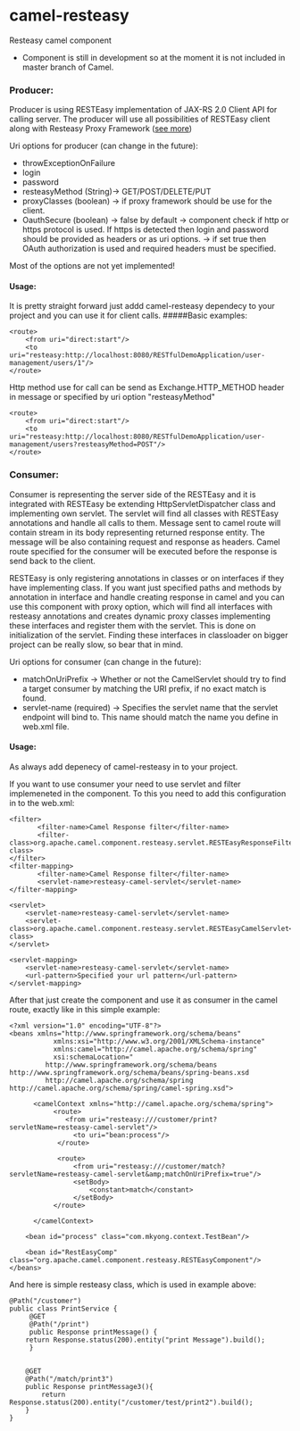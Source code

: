 camel-resteasy
==============
Resteasy camel component
* Component is still in development so at the moment it is not included in master branch of Camel. 

### Producer:
Producer is using RESTEasy implementation of JAX-RS 2.0 Client API for calling server. The producer will use all possibilities of RESTEasy client along with Resteasy Proxy Framework ([see more](http://docs.jboss.org/resteasy/docs/3.0-beta-3/userguide/html/RESTEasy_Client_Framework.html))

Uri options for producer (can change in the future):
* throwExceptionOnFailure
* login
* password
* resteasyMethod (String)-> GET/POST/DELETE/PUT 
* proxyClasses (boolean) -> if proxy framework should be use for the client.
* OauthSecure (boolean)  -> false by default -> component check if http or https protocol is used. If https is detected then login and password should be provided as headers or as uri options.
		         -> if set true then OAuth authorization is used and required headers must be specified.

Most of the options are not yet implemented!

#### Usage:
It is pretty straight forward just addd camel-resteasy dependecy to your project and you can use it for client calls.
#####Basic examples:
``` 
<route>
    <from uri="direct:start"/>
    <to uri="resteasy:http://localhost:8080/RESTfulDemoApplication/user-management/users/1"/>
</route>
``` 
Http method use for call can be send as Exchange.HTTP_METHOD header in message or specified by uri option "resteasyMethod"
``` 
<route>
    <from uri="direct:start"/>
    <to uri="resteasy:http://localhost:8080/RESTfulDemoApplication/user-management/users?resteasyMethod=POST"/>
</route>
``` 

### Consumer:
Consumer is representing the server side of the RESTEasy and it is integrated with RESTEasy be extending HttpServletDispatcher class and implementing own servlet. The servlet will find all classes with RESTEasy annotations and handle all calls to them. Message sent to camel route will contain stream in its body representing returned response entity. The message will be also containing request and response as headers. Camel route specified for the consumer will be executed before the response is send back to the client.

RESTEasy is only registering annotations in classes or on interfaces if they have implementing class. If you want just specified paths and methods by annotation in interface and handle creating response in camel and you can use this component with proxy option, which will find all interfaces with resteasy annotations and creates dynamic proxy classes implementing these interfaces and register them with the servlet. This is done on initialization of the servlet. Finding these interfaces in classloader on bigger project can be really slow, so bear that in mind. 


Uri options for consumer (can change in the future):
* matchOnUriPrefix        -> Whether or not the CamelServlet should try to find a target consumer by matching the URI prefix, if no exact match is found. 
* servlet-name (required) -> Specifies the servlet name that the servlet endpoint will bind to. This name should match the name you define in web.xml file. 


#### Usage:
As always add depenecy of camel-resteasy in to your project.

If you want to use consumer your need to use servlet and filter implemeneted in the component.  To this you need to add this configuration in to the web.xml:
``` 
<filter>
       <filter-name>Camel Response filter</filter-name>
       <filter-class>org.apache.camel.component.resteasy.servlet.RESTEasyResponseFilter</filter-class>
</filter>
<filter-mapping>
       <filter-name>Camel Response filter</filter-name>
       <servlet-name>resteasy-camel-servlet</servlet-name>
</filter-mapping>

<servlet>
	<servlet-name>resteasy-camel-servlet</servlet-name>
	<servlet-class>org.apache.camel.component.resteasy.servlet.RESTEasyCamelServlet</servlet-class>
</servlet>

<servlet-mapping>
	<servlet-name>resteasy-camel-servlet</servlet-name>
	<url-pattern>Specified your url pattern</url-pattern>
</servlet-mapping>
``` 


After that just create the component and use it as consumer in the camel route, exactly like in this simple example:
``` 
<?xml version="1.0" encoding="UTF-8"?>
<beans xmlns="http://www.springframework.org/schema/beans"
           xmlns:xsi="http://www.w3.org/2001/XMLSchema-instance"
           xmlns:camel="http://camel.apache.org/schema/spring"
           xsi:schemaLocation="
         http://www.springframework.org/schema/beans http://www.springframework.org/schema/beans/spring-beans.xsd
         http://camel.apache.org/schema/spring http://camel.apache.org/schema/spring/camel-spring.xsd">

      <camelContext xmlns="http://camel.apache.org/schema/spring">
           <route>
              <from uri="resteasy:///customer/print?servletName=resteasy-camel-servlet"/>
                <to uri="bean:process"/>
            </route>           

            <route>
                <from uri="resteasy:///customer/match?servletName=resteasy-camel-servlet&amp;matchOnUriPrefix=true"/>
                <setBody>
                    <constant>match</constant>
                </setBody>
           </route>                    

      </camelContext>

    <bean id="process" class="com.mkyong.context.TestBean"/>

    <bean id="RestEasyComp" class="org.apache.camel.component.resteasy.RESTEasyComponent"/>
</beans>
``` 
And here is simple resteasy class, which is used in example above:
``` 
@Path("/customer")
public class PrintService {
     @GET
     @Path("/print")
     public Response printMessage() {
	return Response.status(200).entity("print Message").build();
     }


    @GET
    @Path("/match/print3")
    public Response printMessage3(){
        return Response.status(200).entity("/customer/test/print2").build();
    }
}
``` 
